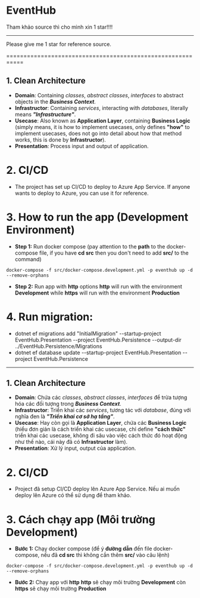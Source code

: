 # EventHub

Tham khảo source thì cho mình xin 1 star!!!!

-----------------------------------------------------------

Please give me 1 star for reference source.

===========================================================


## 1. Clean Architecture
  - **Domain**: Containing _classes_, _abstract classes_, _interfaces_ to abstract objects in the **_Business Context_**.
  - **Infrastructor**: Containing _services_, interacting with _databases_, literally means **_"Infrastructure"_**.
  - **Usecase**: Also known as **Application Layer**, containing **Business Logic** (simply means, it is how to implement usecases, only defines **"how"** to implement usecases, does not go into detail about how that method works, this is done by **Infrastructor**).
  - **Presentation**: Process input and output of application.

# 2. CI/CD
  - The project has set up CI/CD to deploy to Azure App Service. If anyone wants to deploy to Azure, you can use it for reference.

# 3. How to run the app (Development Environment)
  - **Step 1:** Run docker compose (pay attention to the **path** to the docker-compose file, if you have **cd src** then you don't need to add **src/** to the command)
  ```
  docker-compose -f src/docker-compose.development.yml -p eventhub up -d --remove-orphans 
  ```
  - **Step 2:** Run app with **http** options
  **http** will run with the environment **Development** while **https** will run with the environment **Production**

# 4. Run migration:
  - dotnet ef migrations add "InitialMigration" --startup-project EventHub.Presentation --project EventHub.Persistence --output-dir ../EventHub.Persistence/Migrations
  - dotnet ef database update --startup-project EventHub.Presentation --project EventHub.Persistence

-----------------------------------------------------------

## 1. Clean Architecture
  - **Domain**: Chứa các _classes_, _abstract classes_, _interfaces_ để trừa tượng hóa các đối tượng trong **_Business Context_**.
  - **Infrastructor**: Triển khai các _services_, tương tác với _database_, đúng với nghĩa đen là **_"Triển khai cơ sở hạ tầng"_**.
  - **Usecase**: Hay còn gọi là **Application Layer**, chứa các **Business Logic** (hiểu đơn giản là cách triển khai các usecase, chỉ define **"cách thức"** triển khai các usecase, không đi sâu vào việc cách thức đó hoạt động như thế nào, cái này đã có **Infrastructor** làm).
  - **Presentation**: Xử lý input, output của application.

# 2. CI/CD
  - Project đã setup CI/CD deploy lên Azure App Service. Nếu ai muốn deploy lên Azure có thể sử dụng để tham khảo.

# 3. Cách chạy app (Môi trường Development)
  - **Bước 1:** Chạy docker compose (để ý **đường dẫn** đến file docker-compose, nếu đã **cd src** thì không cần thêm **src/** vào câu lệnh)
  ```
  docker-compose -f src/docker-compose.development.yml -p eventhub up -d --remove-orphans 
  ```
  - **Bước 2:** Chạy app với **http**
  **http** sẽ chạy môi trường **Development** còn **https** sẽ chạy môi trường **Production**
